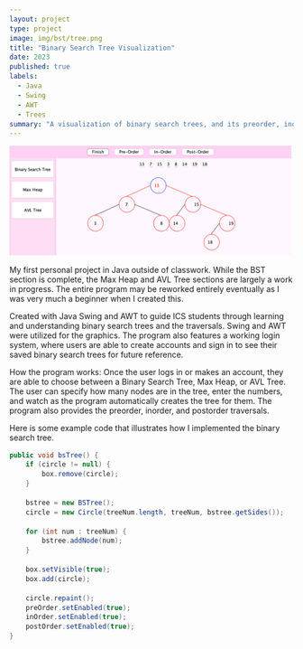 ```yaml
---
layout: project
type: project
image: img/bst/tree.png
title: "Binary Search Tree Visualization"
date: 2023
published: true
labels:
  - Java
  - Swing
  - AWT
  - Trees
summary: "A visualization of binary search trees, and its preorder, inorder, and postorder."
---
```


<div class="text-center p-4">
  <img width="500px" src="../img/bst/BST.png" class="img-thumbnail" >
</div>

My first personal project in Java outside of classwork. While the BST section is complete, the Max Heap and AVL Tree sections are largely a work in progress. The entire program may be reworked entirely eventually as I was very much a beginner when I created this.

Created with Java Swing and AWT to guide ICS students through learning and understanding binary search trees and the traversals. Swing and AWT were utilized for the graphics. The program also features a working login system, where users are able to create accounts and sign in to see their saved binary search trees for future reference.

How the program works:
Once the user logs in or makes an account, they are able to choose between a Binary Search Tree, Max Heap, or AVL Tree. The user can specify how many nodes are in the tree, enter the numbers, and watch as the program automatically creates the tree for them. The program also provides the preorder, inorder, and postorder traversals.

Here is some example code that illustrates how I implemented the binary search tree.

```java
public void bsTree() {
	if (circle != null) {
		box.remove(circle);
	}

	bstree = new BSTree();
	circle = new Circle(treeNum.length, treeNum, bstree.getSides());
		
	for (int num : treeNum) {
		bstree.addNode(num);
	}
		
	box.setVisible(true);
	box.add(circle);

	circle.repaint();
	preOrder.setEnabled(true);
	inOrder.setEnabled(true);
	postOrder.setEnabled(true);
}
```
